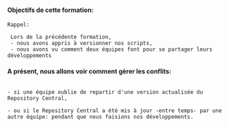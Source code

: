 
#### Objectifs de cette formation:
```
Rappel:

 Lors de la précédente formation,
 - nous avons appris à versionner nos scripts,
 - nous avons vu comment deux équipes font pour se partager leurs développements
 ```
 


#### A présent, nous allons voir comment gèrer les conflits: 

```Par exemple:

- si une équipe oublie de repartir d'une version actualisée du Repository Central,

- ou si le Repository Central a été mis à jour -entre temps- par une autre équipe: pendant que nous faisions nos développements.
```
